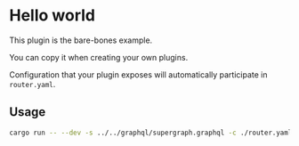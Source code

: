 # Hello world

This plugin is the bare-bones example.

You can copy it when creating your own plugins.

Configuration that your plugin exposes will automatically participate in `router.yaml`.

## Usage

```bash
cargo run -- --dev -s ../../graphql/supergraph.graphql -c ./router.yaml
```
